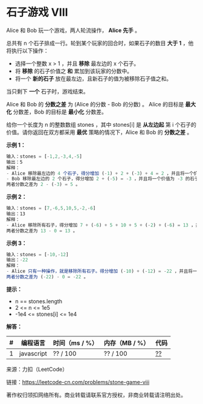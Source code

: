 # 石子游戏 VIII

Alice 和 Bob 玩一个游戏，两人轮流操作， **Alice 先手** 。

总共有 n 个石子排成一行。轮到某个玩家的回合时，如果石子的数目 **大于 1** ，他将执行以下操作：

- 选择一个整数 x > 1 ，并且 **移除** 最左边的 x 个石子。
- 将 **移除** 的石子价值之 **和** 累加到该玩家的分数中。
- 将一个 **新的石子** 放在最左边，且新石子的值为被移除石子值之和。

当只剩下 **一个** 石子时，游戏结束。

Alice 和 Bob 的 **分数之差** 为 (Alice 的分数 - Bob 的分数) 。 Alice 的目标是 **最大化** 分数差，Bob 的目标是 **最小化** 分数差。

给你一个长度为 n 的整数数组 stones ，其中 stones[i] 是 **从左边起** 第 i 个石子的价值。请你返回在双方都采用 **最优** 策略的情况下，Alice 和 Bob 的 **分数之差** 。

**示例 1：**

``` javascript
输入：stones = [-1,2,-3,4,-5]
输出：5
解释：
- Alice 移除最左边的 4 个石子，得分增加 (-1) + 2 + (-3) + 4 = 2 ，并且将一个价值为 2 的石子放在最左边。stones = [2,-5] 。
- Bob 移除最左边的 2 个石子，得分增加 2 + (-5) = -3 ，并且将一个价值为 -3 的石子放在最左边。stones = [-3] 。
两者分数之差为 2 - (-3) = 5 。
```

**示例 2：**

``` javascript
输入：stones = [7,-6,5,10,5,-2,-6]
输出：13
解释：
- Alice 移除所有石子，得分增加 7 + (-6) + 5 + 10 + 5 + (-2) + (-6) = 13 ，并且将一个价值为 13 的石子放在最左边。stones = [13] 。
两者分数之差为 13 - 0 = 13 。
```

**示例 3：**

``` javascript
输入：stones = [-10,-12]
输出：-22
解释：
- Alice 只有一种操作，就是移除所有石子。得分增加 (-10) + (-12) = -22 ，并且将一个价值为 -22 的石子放在最左边。stones = [-22] 。
两者分数之差为 (-22) - 0 = -22 。
```

**提示：**

- n == stones.length
- 2 <= n <= 1e5
- -1e4 <= stones[i] <= 1e4

**解答：**

**#**|**编程语言**|**时间（ms / %）**|**内存（MB / %）**|**代码**
--|--|--|--|--
1|javascript|?? / 100|?? / 100|[??](./javascript/ac_v1.js)

来源：力扣（LeetCode）

链接：https://leetcode-cn.com/problems/stone-game-viii

著作权归领扣网络所有。商业转载请联系官方授权，非商业转载请注明出处。
